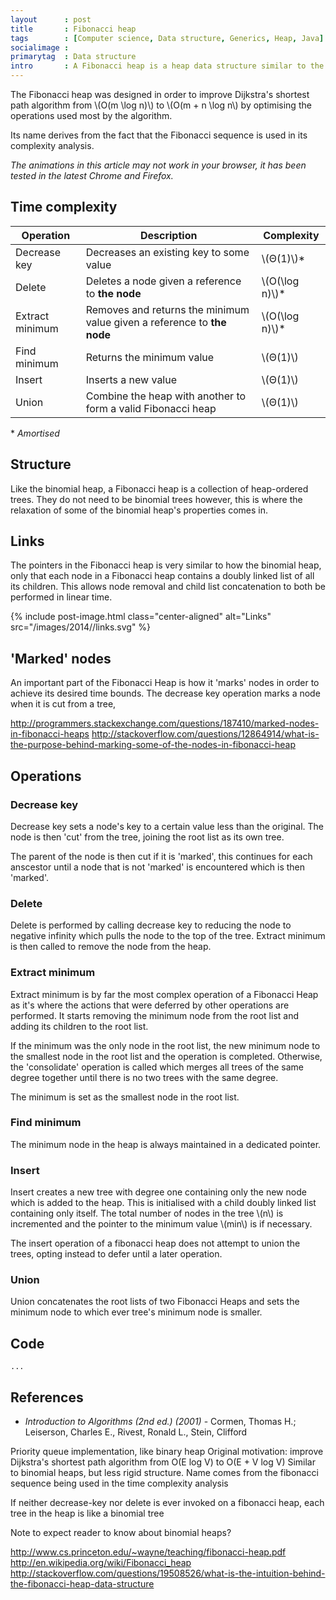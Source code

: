 ```yaml
---
layout      : post
title       : Fibonacci heap
tags        : [Computer science, Data structure, Generics, Heap, Java]
socialimage : 
primarytag  : Data structure
intro       : A Fibonacci heap is a heap data structure similar to the [binomial heap][1] only with several modifications and a looser structure. The main hallmark of the Fibonacci heap is that it defers 'clean up' operations to be done at a point where they are more convenient, guaranteeing \(Θ(1)\) for several operations. Due to these deferred clean up steps, the worst case time complexity of the delete and extract minimum operations is \(O(n)\), however they turn out to be \(O(\log n)\) amortised.
---
```


The Fibonacci heap was designed in order to improve Dijkstra's shortest path algorithm from \\(O(m \log n)\\) to \\(O(m + n \log n\\) by optimising the operations used most by the algorithm.

Its name derives from the fact that the Fibonacci sequence is used in its complexity analysis.

*The animations in this article may not work in your browser, it has been tested in the latest Chrome and Firefox.*


## Time complexity

| Operation       | Description                                                             | Complexity         |
|-----------------|-------------------------------------------------------------------------|--------------------|
| Decrease key    | Decreases an existing key to some value                                 | \\(Θ(1)\\)\*       |
| Delete          | Deletes a node given a reference to **the node**                        | \\(O(\log n)\\)\*  |
| Extract minimum | Removes and returns the minimum value given a reference to **the node** | \\(O(\log n)\\)\*  |
| Find minimum    | Returns the minimum value                                               | \\(Θ(1)\\)         |
| Insert          | Inserts a new value                                                     | \\(Θ(1)\\)         |
| Union           | Combine the heap with another to form a valid Fibonacci heap             | \\(Θ(1)\\)         |

\* *Amortised*




## Structure

Like the binomial heap, a Fibonacci heap is a collection of heap-ordered trees. They do not need to be binomial trees however, this is where the relaxation of some of the binomial heap's properties comes in.



## Links

The pointers in the Fibonacci heap is very similar to how the binomial heap, only that each node in a Fibonacci heap contains a doubly linked list of all its children. This allows node removal and child list concatenation to both be performed in linear time.

{% include post-image.html class="center-aligned" alt="Links" src="/images/2014//links.svg" %}



## 'Marked' nodes

An important part of the Fibonacci Heap is how it 'marks' nodes in order to achieve its desired time bounds. The decrease key operation marks a node when it is cut from a tree, 

http://programmers.stackexchange.com/questions/187410/marked-nodes-in-fibonacci-heaps
http://stackoverflow.com/questions/12864914/what-is-the-purpose-behind-marking-some-of-the-nodes-in-fibonacci-heap



## Operations

### Decrease key

Decrease key sets a node's key to a certain value less than the original. The node is then 'cut' from the tree, joining the root list as its own tree.



The parent of the node is then cut if it is 'marked', this continues for each anscestor until a node that is not 'marked' is encountered which is then 'marked'.





### Delete

Delete is performed by calling decrease key to reducing the node to negative infinity which pulls the node to the top of the tree. Extract minimum is then called to remove the node from the heap.





### Extract minimum

Extract minimum is by far the most complex operation of a Fibonacci Heap as it's where the actions that were deferred by other operations are performed. It starts removing the minimum node from the root list and adding its children to the root list.



If the minimum was the only node in the root list, the new minimum node to the smallest node in the root list and the operation is completed. Otherwise, the 'consolidate' operation is called which merges all trees of the same degree together until there is no two trees with the same degree.



The minimum is set as the smallest node in the root list.





### Find minimum

The minimum node in the heap is always maintained in a dedicated pointer.



### Insert

Insert creates a new tree with degree one containing only the new node which is added to the heap. This is initialised with a child doubly linked list containing only itself. The total number of nodes in the tree \\(n\\) is incremented and the pointer to the minimum value \\(min\\) is if necessary.

The insert operation of a fibonacci heap does not attempt to union the trees, opting instead to defer until a later operation.



### Union

Union concatenates the root lists of two Fibonacci Heaps and sets the minimum node to which ever tree's minimum node is smaller.



## Code

<!--prettify lang=java-->
    ...



## References

* <cite>Introduction to Algorithms (2nd ed.) (2001)</cite> - Cormen, Thomas H.; Leiserson, Charles E., Rivest, Ronald L., Stein, Clifford



[1]: /2014/01/binomial-heap.html


Priority queue implementation, like binary heap
Original motivation: improve Dijkstra's shortest path algorithm from O(E log V) to O(E + V log V)
Similar to binomial heaps, but less rigid structure.
Name comes from the fibonacci sequence being used in the time complexity analysis

If neither decrease-key nor delete is ever invoked on a fibonacci heap, each tree in the heap is like a binomial tree

Note to expect reader to know about binomial heaps?





http://www.cs.princeton.edu/~wayne/teaching/fibonacci-heap.pdf
http://en.wikipedia.org/wiki/Fibonacci_heap
http://stackoverflow.com/questions/19508526/what-is-the-intuition-behind-the-fibonacci-heap-data-structure

